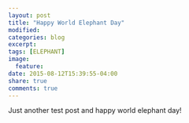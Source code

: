 ```yaml
---
layout: post
title: "Happy World Elephant Day"
modified:
categories: blog
excerpt:
tags: [ELEPHANT]
image:
  feature:
date: 2015-08-12T15:39:55-04:00
share: true
comments: true
---
```













Just another test post and happy world elephant day!
